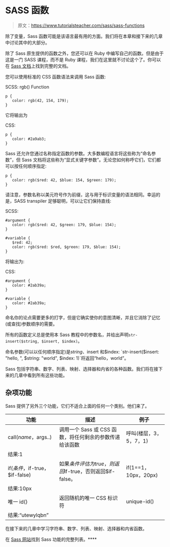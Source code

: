 # SASS 函数

> 原文：<https://www.tutorialsteacher.com/sass/sass-functions>

除了变量，Sass 函数可能是该语言最有用的方面。我们将在本章和接下来的几章中讨论其中的大部分。

除了 Sass 原生提供的函数之外，您还可以在 Ruby 中编写自己的函数。但是由于这是一门 SASS 课程，而不是 Ruby 课程，我们在这里就不讨论这个了。你可以在 [Sass 文档](http://sass-lang.com/documentation/)上找到完整的文档。

您可以使用标准的 CSS 函数语法来调用 Sass 函数:

SCSS: rgb() Function 

```
p {
   color: rgb(42, 154, 179);
} 
```

它将输出为

CSS: 

```
p {
   color: #2a9ab3;
} 
```

Sass 还允许您通过名称指定函数的参数。大多数编程语言将这些称为“命名参数”，但 Sass 文档将这些称为“显式关键字参数”。无论您如何称呼它们，它们都可以按任何顺序指定:

```
p {
   color: rgb($red: 42, $blue: 154, $green: 179);
} 
```

请注意，参数名称以美元符号作为前缀，这与用于标识变量的语法相同。幸运的是，SASS transpiler 足够聪明，可以让它们保持直线:

SCSS: 

```
#argument {
   color: rgb($red: 42, $green: 179, $blue: 154);
}

#variable {
   $red: 42;
   color: rgb($red: $red, $green: 179, $blue: 154);
} 
```

将输出为:

CSS: 

```
#argument {
   color: #2ab39a;
}

#variable {
   color: #2ab39a;
} 
```

命名你的论点需要更多的打字，但是它确实使你的意图清晰，并且它消除了记忆(或查找)参数顺序的需要。

所有的函数定义总是使用本 Sass 教程中的参数名，并给出声明`str-insert($string, $insert, $index)`。

命名参数(可以以任何顺序指定)是$string、$insert 和$index: `str-insert($insert: "hello, ", $string: "world", $index: 1)`将返回“hello，world”。

Sass 包括字符串、数字、列表、映射、选择器和内省的各种函数。我们将在接下来的几章中看到所有这些功能。

## 杂项功能

Sass 提供了另外三个功能，它们不适合上面的任何一个类别。他们来了。

| 功能 | 描述 | 例子 |
| --- | --- | --- |
| call($name，$args..) | 调用一个 Sass 或 CSS 函数，将任何剩余的参数传递给该函数 | 呼叫(楼层，3，5，7，1)
结果:1 |
| if($条件，$if-true，$if-false) | 如果$条件评估为 true，则返回$if-true，否则返回$if-false。 | if(1==1，10px，20px)
结果:10px |
| 唯一 id() | 返回随机的唯一 CSS 标识符 | unique-id()
结果:“utewylqbn” |

在接下来的几章中学习字符串、数字、列表、映射、选择器和内省函数。

在 [Sass 网站](http://sass-lang.com/documentation/Sass/Script/Functions.html)找到 Sass 功能的完整列表。****